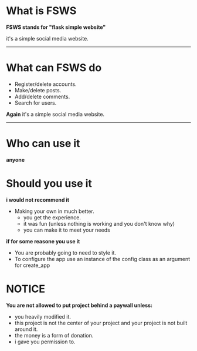 # What is FSWS
**FSWS stands for "flask simple website"**

it's a simple social media website.

---

# What can FSWS do
* Register/delete accounts.
* Make/delete posts.
* Add/delete comments.
* Search for users.

**Again**
it's a simple social media website.

---

# Who can use it
**anyone**

# Should you use it

**i would not recommend it**

* Making your own in much better.
    * you get the experience.
    * it was fun (unless nothing is working and you don't know why)
    * you can make it to meet your needs

**if for some reasone you use it**

* You are probably going to need to style it.
* To configure the app use an instance of the config class as an argument for create_app

# NOTICE
**You are not allowed to put project behind a paywall unless:**

* you heavily modified it. 
* this project is not the center of your project and your project is not built around it. 
* the money is a form of donation. 
* i gave you permission to.
